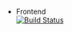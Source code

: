* Frontend  
[![Build Status](https://jenkins.flaflo.xyz/buildStatus/icon?job=SportsApp+Frontend)](https://jenkins.flaflo.xyz/job/SportsApp%20Frontend/)
